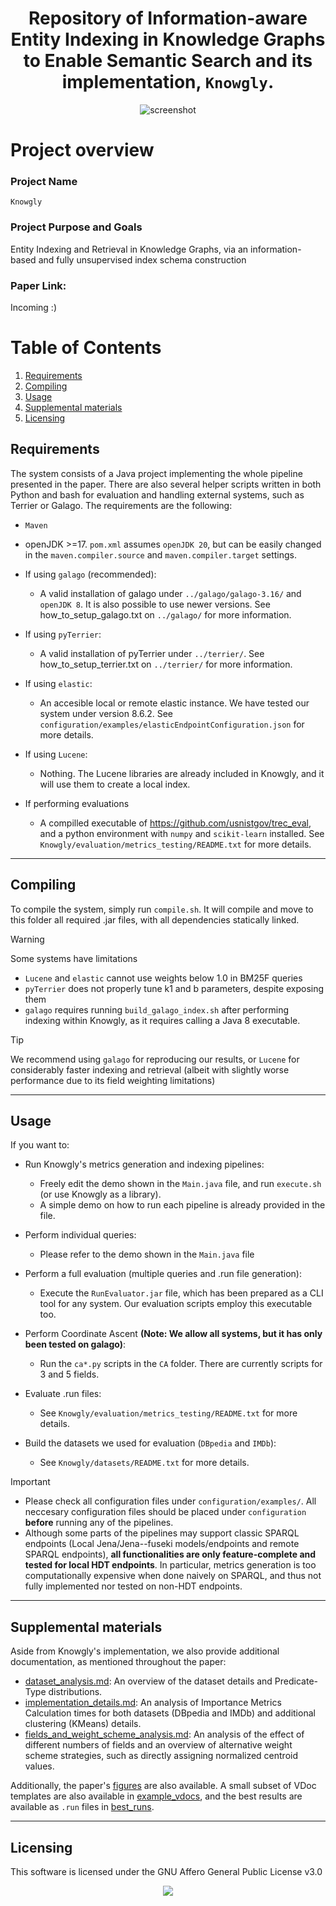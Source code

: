 <div align="center">

# Repository of Information-aware Entity Indexing in Knowledge Graphs to Enable Semantic Search and its implementation, `Knowgly`.

![screenshot](figures/vdoc_example.png)

</div>

# Project overview
### Project Name
`Knowgly`
### Project Purpose and Goals
Entity Indexing and Retrieval in Knowledge Graphs, via an information-based and fully unsupervised index schema construction
### Paper Link: 
Incoming :)

# Table of Contents
1. [Requirements](#requirements)
2. [Compiling](#compiling)
3. [Usage](#usage)
4. [Supplemental materials](#supplemental-materials)
5. [Licensing](#licensing)



## Requirements
    
The system consists of a Java project implementing the whole pipeline presented in the paper. There are also several helper scripts written in both Python and bash for evaluation and handling external systems, such as Terrier or Galago.
The requirements are the following:
- `Maven`
- openJDK >=17. `pom.xml` assumes `openJDK 20`, but can be easily changed in the `maven.compiler.source` and `maven.compiler.target` settings.
- If using `galago` (recommended):
    - A valid installation of galago under `../galago/galago-3.16/` and `openJDK 8`. It is also possible to use newer versions.
      See how_to_setup_galago.txt on `../galago/` for more information.

- If using `pyTerrier`:
    - A valid installation of pyTerrier under `../terrier/`. See how_to_setup_terrier.txt on `../terrier/` for more information.

- If using `elastic`:
    - An accesible local or remote elastic instance. We have tested our system under version 8.6.2. See `configuration/examples/elasticEndpointConfiguration.json` for more details.

- If using `Lucene`:
    - Nothing. The Lucene libraries are already included in Knowgly, and it will use them to create a local index.     
  
- If performing evaluations
    - A compilled executable of https://github.com/usnistgov/trec_eval, and a python environment with `numpy` and `scikit-learn` installed. See `Knowgly/evaluation/metrics_testing/README.txt` for more details.

-----------------------------------------------------------------------------------------------------------------------------------------------

## Compiling
To compile the system, simply run `compile.sh`. It will compile and move to this folder all required .jar files, with all dependencies statically linked.

> [!WARNING]
> Some systems have limitations
> - `Lucene` and `elastic` cannot use weights below 1.0 in BM25F queries
> - `pyTerrier` does not properly tune k1 and b parameters, despite exposing them
> - `galago` requires running `build_galago_index.sh` after performing indexing within Knowgly, as it requires calling a Java 8 executable.


> [!TIP]
> We recommend using `galago` for reproducing our results, or `Lucene` for considerably faster indexing and retrieval (albeit with slightly worse performance due to its field weighting limitations)

-----------------------------------------------------------------------------------------------------------------------------------------------

## Usage
If you want to:
- Run Knowgly's metrics generation and indexing pipelines:
    - Freely edit the demo shown in the `Main.java` file, and run `execute.sh` (or use Knowgly as a library).
    - A simple demo on how to run each pipeline is already provided in the file.

- Perform individual queries:
    - Please refer to the demo shown in the `Main.java` file

- Perform a full evaluation (multiple queries and .run file generation):
    - Execute the `RunEvaluator.jar` file, which has been prepared as a CLI tool for any system. Our evaluation scripts
      employ this executable too.

- Perform Coordinate Ascent **(Note: We allow all systems, but it has only been tested on galago)**:
    - Run the `ca*.py` scripts in the `CA` folder. There are currently scripts for 3 and 5 fields.

- Evaluate .run files:
    - See `Knowgly/evaluation/metrics_testing/README.txt` for more details.

- Build the datasets we used for evaluation (`DBpedia` and `IMDb`):
    - See `Knowgly/datasets/README.txt` for more details.

> [!IMPORTANT]
> - Please check all configuration files under `configuration/examples/`. All neccesary configuration files should be placed under `configuration`
> **before** running any of the pipelines.
> - Although some parts of the pipelines may support classic SPARQL endpoints (Local Jena/Jena--fuseki models/endpoints and remote SPARQL endpoints),
> **all functionalities are only feature-complete and tested for local HDT endpoints**. In particular, metrics generation is too computationally expensive
> when done naively on SPARQL, and thus not fully implemented nor tested on non-HDT endpoints.

-----------------------------------------------------------------------------------------------------------------------------------------------


## Supplemental materials
Aside from Knowgly's implementation, we also provide additional documentation, as mentioned throughout the paper:
  - [dataset_analysis.md](additional_documentation/dataset_analysis.md): An overview of the dataset details and Predicate-Type distributions.
  - [implementation_details.md](additional_documentation/implementation_details.md): An analysis of Importance Metrics Calculation times for both datasets (DBpedia and IMDb) and additional clustering (KMeans) details.
  - [fields_and_weight_scheme_analysis.md](additional_documentation/fields_and_weight_scheme_analysis.md): An analysis of the effect of different numbers of fields and an overview of alternative weight scheme strategies, such as directly assigning normalized centroid values.

Additionally, the paper's [figures](figures) are also available. A small subset of VDoc templates are also available in [example_vdocs](example_vdocs), and the best results are available as `.run` files in [best_runs](best_runs).

-----------------------------------------------------------------------------------------------------------------------------------------------

## Licensing
This software is licensed under the GNU Affero General Public License v3.0

<div align="center">
    <img src="https://img.shields.io/badge/We_love-Pommi-blue"/>
</div>
